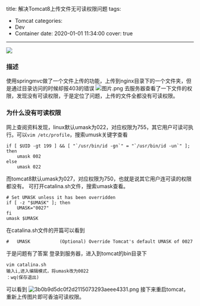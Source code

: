 title: 解决Tomcat8上传文件无可读权限问题
tags:
  - Tomcat
categories:
  - Dev
  - Container
date: 2020-01-01 11:34:00
cover: true

---

![](https://cdn.jsdelivr.net/gh/coder-lida/CDN/img/tomcat.jepg)
<!-- more -->
### 描述
使用springmvc做了一个文件上传的功能，上传到nginx目录下的一个文件夹，但是通过目录访问的时候却报403的错误
![图片.png](https://imgconvert.csdnimg.cn/aHR0cHM6Ly91cGxvYWQtaW1hZ2VzLmppYW5zaHUuaW8vdXBsb2FkX2ltYWdlcy8xMjU1MzI0OS00YTE5NGE0OTNmOTdmYzkxLnBuZw?x-oss-process=image/format,png)
去服务器查看了一下文件的权限，发现没有可读权限，于是定位了问题，上传的文件全都没有可读权限。

### 为什么没有可读权限
网上查阅资料发现，linux默认umask为022，对应权限为755，其它用户可读可执行。可以`vim /etc/profile`，搜索umusk关键字查看
```
if [ $UID -gt 199 ] && [ "`/usr/bin/id -gn`" = "`/usr/bin/id -un`" ]; then
    umask 002
else
    umask 022
```
而tomcat8默认umask为027，对应权限为750，也就是说其它用户连可读的权限都没有。
可打开catalina.sh文件，搜索umask查看。
```
# Set UMASK unless it has been overridden
if [ -z "$UMASK" ]; then
    UMASK="0027"
fi
umask $UMASK
```
在catalina.sh文件的开篇可以看到
```
#   UMASK           (Optional) Override Tomcat's default UMASK of 0027
```
于是问题有了答案
登录到服务器，进入到tomcat的bin目录下
```
vim catalina.sh
输入i,进入编辑模式，将umask改为0022
：wq(保存退出)
```
可以看到
![3b0b9d5dc0f2d2115073293aeee4331.png](https://imgconvert.csdnimg.cn/aHR0cHM6Ly91cGxvYWQtaW1hZ2VzLmppYW5zaHUuaW8vdXBsb2FkX2ltYWdlcy8xMjU1MzI0OS00ZjU1N2JlN2UzMTVlMzE0LnBuZw?x-oss-process=image/format,png)
接下来重启tomcat，重新上传图片即可香油可读权限。


